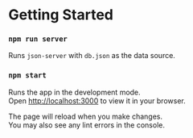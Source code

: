 # Getting Started

### `npm run server`

Runs `json-server` with `db.json` as the data source.

### `npm start`

Runs the app in the development mode.\
Open [http://localhost:3000](http://localhost:3000) to view it in your browser.

The page will reload when you make changes.\
You may also see any lint errors in the console.
